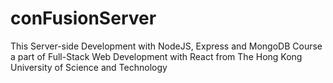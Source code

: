 # conFusionServer
This Server-side Development with NodeJS, Express and MongoDB Course a part of Full-Stack Web Development with React from The Hong Kong University of Science and Technology 